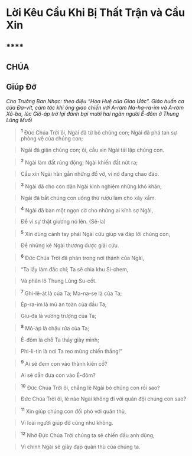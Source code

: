 # Lời Kêu Cầu Khi Bị Thất Trận và Cầu Xin

## ****

## CHÚA

## Giúp Đỡ
*Cho Trưởng Ban Nhạc: theo điệu “Hoa Huệ của Giao Ước”. Giáo huấn ca của Đa-vít, cảm tác khi ông giao chiến với A-ram Na-ha-ra-im và A-ram Xô-ba, lúc Giô-áp trở lại đánh bại mười hai ngàn người Ê-đôm ở Thung Lũng Muối*

> <sup><b>1</b></sup> Đức Chúa Trời ôi, Ngài đã từ bỏ chúng con; Ngài đã phá tan sự phòng vệ của chúng con;
>


> Ngài đã giận chúng con; ôi, cầu xin Ngài tái lập chúng con.
>


> <sup><b>2</b></sup> Ngài làm đất rúng động; Ngài khiến đất nứt ra;
>


> Cầu xin Ngài hàn gắn những đổ vỡ, vì nó đang chao đảo.
>


> <sup><b>3</b></sup> Ngài đã cho con dân Ngài kinh nghiệm những khó khăn;
>


> Ngài đã bắt chúng con uống thứ rượu làm cho xây xẩm.
>


> <sup><b>4</b></sup> Ngài đã ban một ngọn cờ cho những ai kính sợ Ngài,
>


> Để vì sự thật giương nó lên. (Sê-la)
>


> <sup><b>5</b></sup> Xin dùng cánh tay phải Ngài cứu giúp và đáp lời chúng con,
>


> Để những kẻ Ngài thương được giải cứu.
>


> <sup><b>6</b></sup> Đức Chúa Trời đã phán trong nơi thánh của Ngài,
>


> “Ta lấy làm đắc chí; Ta sẽ chia khu Si-chem,
>


> Và phân lô Thung Lũng Su-cốt.
>


> <sup><b>7</b></sup> Ghi-lê-át là của Ta; Ma-na-se là của Ta;
>


> Ép-ra-im là mũ an toàn của đầu Ta;
>


> Giu-đa là vương trượng của Ta;
>


> <sup><b>8</b></sup> Mô-áp là chậu rửa của Ta;
>


> Ê-đôm là chỗ Ta thảy giày mình;
>


> Phi-li-tin là nơi Ta reo mừng chiến thắng!”
>


> <sup><b>9</b></sup> Ai sẽ đem con vào thành kiên cố?
>


> Ai sẽ dẫn đưa con vào Ê-đôm?
>


> <sup><b>10</b></sup> Đức Chúa Trời ôi, chẳng lẽ Ngài bỏ chúng con rồi sao?
>


> Đức Chúa Trời ôi, lẽ nào Ngài không đi với quân đội chúng con sao?
>


> <sup><b>11</b></sup> Xin giúp chúng con đối phó với quân thù,
>


> Vì loài người giúp đỡ cũng như không.
>


> <sup><b>12</b></sup> Nhờ Đức Chúa Trời chúng ta sẽ chiến đấu anh dũng,
>


> Vì chính Ngài sẽ giày đạp quân thù của chúng ta.
>